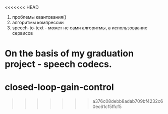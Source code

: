 <<<<<<< HEAD
1. проблемы квантования()
2. алгоритмы компрессии
3. speech-to-text - может не сами алгоритмы, а использоваание сервисов

On the basis of my graduation project - speech codecs.
=======
closed-loop-gain-control
======================== 
>>>>>>> a376c08debb8adab709bf4232c60ec61cf5ffcf5
